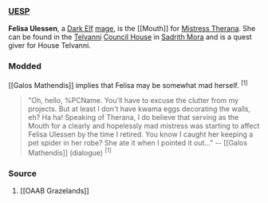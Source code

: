 ### [UESP](https://en.uesp.net/wiki/Morrowind:Erer_Darothril)
**Felisa Ulessen**, a [Dark Elf](https://en.uesp.net/wiki/Morrowind:Dark_Elf "Morrowind:Dark Elf") [mage](https://en.uesp.net/wiki/Morrowind:Mage_(class) "Morrowind:Mage (class)"), is the [[Mouth]] for [Mistress Therana](https://en.uesp.net/wiki/Morrowind:Therana "Morrowind:Therana"). She can be found in the [Telvanni](https://en.uesp.net/wiki/Morrowind:House_Telvanni "Morrowind:House Telvanni") [Council House](https://en.uesp.net/wiki/Morrowind:Telvanni_Council_House "Morrowind:Telvanni Council House") in [Sadrith Mora](https://en.uesp.net/wiki/Morrowind:Sadrith_Mora "Morrowind:Sadrith Mora") and is a quest giver for House Telvanni.
### Modded
[[Galos Mathendis]] implies that Felisa may be somewhat mad herself. <sup>[1]</sup>

> "Oh, hello, %PCName. You'll have to excuse the clutter from my projects. But at least I don't have kwama eggs decorating the walls, eh? Ha ha! Speaking of Therana, I do believe that serving as the Mouth for a clearly and hopelessly mad mistress was starting to affect Felisa Ulessen by the time I retired. You know I caught her keeping a pet spider in her robe? She ate it when I pointed it out..."
> -- [[Galos Mathendis]] (dialogue) <sup>[1]</sup>
### Source
1. [[OAAB Grazelands]]
